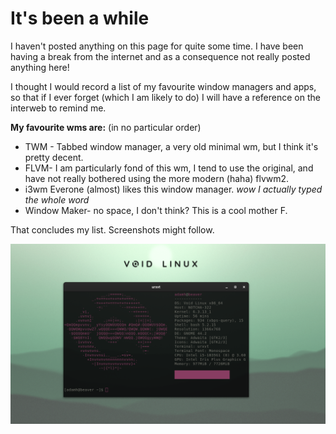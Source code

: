 # It's been a while



I haven't posted anything on this page for quite some time. I have been having a break from the internet and as a consequence not really posted anything here!



I thought I would record a list of my favourite window managers and apps, so that if I ever forget (which I am likely to do) I will have a reference on the interweb to remind me. 

**My favourite wms are:** (in no particular order)

- TWM - Tabbed window manager, a very old minimal wm, but I think it's pretty decent.
- FLVM- I am particularly fond of this wm, I tend to use the original, and have not really bothered using the more modern (haha) flvwm2.
- i3wm Everone (almost) likes this window manager. *wow I actually typed the whole word*
- Window Maker- no space, I don't think? This is a cool mother F.



That concludes my list. Screenshots might follow.

<img src="/Screenshot from 2023-09-05 12-26-24.png" alt="Alt text" title="My current desktop, using VOID-LINUX">

